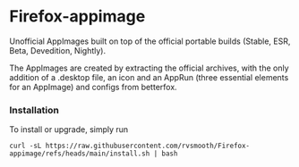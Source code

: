 # Firefox-appimage
Unofficial AppImages built on top of the official portable builds (Stable, ESR, Beta, Devedition, Nightly).

The AppImages are created by extracting the official archives, with the only addition of a .desktop file, an icon and an AppRun (three essential elements for an AppImage) and configs from betterfox.

### Installation
To install or upgrade, simply run
```
curl -sL https://raw.githubusercontent.com/rvsmooth/Firefox-appimage/refs/heads/main/install.sh | bash
```
